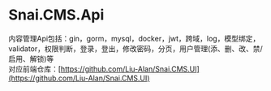 # Snai.CMS.Api
内容管理Api包括：gin，gorm，mysql，docker，jwt，跨域，log，模型绑定，validator，权限判断，登录，登出，修改密码，分页，用户管理(添、删、改、禁/启用、解锁)等  
对应前端仓库：[https://github.com/Liu-Alan/Snai.CMS.UI](https://github.com/Liu-Alan/Snai.CMS.UI)  